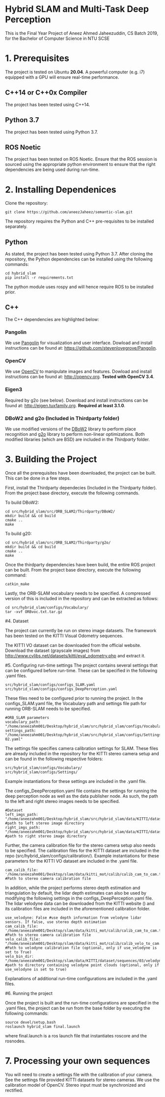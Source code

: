 # Hybrid SLAM and Multi-Task Deep Perception
This is the Final Year Project of Aneez Ahmed Jaheezuddin, CS Batch 2019, for the Bachelor of Computer Science in NTU SCSE

# 1. Prerequisites
The project is tested on Ubuntu **20.04**. A powerful computer (e.g. i7) equipped with a GPU will ensure real-time performance.

## C++14 or C++0x Compiler
The project has been tested using C++14.

## Python 3.7
The project has been tested using Python 3.7.

## ROS Noetic
The project has been tested on ROS Noetic. Ensure that the ROS session is sourced using the appropriate python environment to ensure that the right dependencies are being used during run-time. 

# 2. Installing Dependenices

Clone the repository:
```
git clone https://github.com/aneezJaheez/semantic-slam.git
```

The repository requires the Python and C++ pre-requisites to be installed separately. 

## Python 

As stated, the project has been tested using Python 3.7. After cloning the repository, the Python dependencies can be installed using the following commands:

```
cd hybrid_slam
pip install -r requirements.txt
```

The python module uses rospy and will hence require ROS to be installed prior. 

## C++

The C++ dependencies are highlighted below:

### Pangolin
We use [Pangolin](https://github.com/stevenlovegrove/Pangolin) for visualization and user interface. Dowload and install instructions can be found at: https://github.com/stevenlovegrove/Pangolin.

### OpenCV
We use [OpenCV](http://opencv.org) to manipulate images and features. Dowload and install instructions can be found at: http://opencv.org. **Tested with OpenCV 3.4**.

### Eigen3
Required by g2o (see below). Download and install instructions can be found at: http://eigen.tuxfamily.org. **Required at least 3.1.0**.

### DBoW2 and g2o (Included in Thirdparty folder)
We use modified versions of the [DBoW2](https://github.com/dorian3d/DBoW2) library to perform place recognition and [g2o](https://github.com/RainerKuemmerle/g2o) library to perform non-linear optimizations. Both modified libraries (which are BSD) are included in the *Thirdparty* folder.

# 3. Building the Project
Once all the prerequisites have been downloaded, the project can be built. This can be done in a few steps. 

First, install the Thirdparty dependecies (Included in the Thirdparty folder). From the project base directory, execute the following commands. 

To build DBoW2:
```
cd src/hybrid_slam/src/ORB_SLAM2/Thirdparty/DBoW2/
mkdir build && cd build
cmake ..
make
```

To build g20:
```
cd src/hybrid_slam/src/ORB_SLAM2/Thirdparty/g2o/
mkdir build && cd build
cmake ..
make
```

Once the thirdparty dependencies have been build, the entire ROS project can be built. From the project base directory, execute the following command:
```
catkin_make
```

Lastly, the ORB-SLAM vocabulary needs to be specified. A compressed version of this is included in the repository and can be extracted as follows:
```
cd src/hybrid_slam/configs/Vocabulary/
tar -xvf ORBvoc.txt.tar.gz
```

#4. Dataset

The project can currently be run on stereo image datasets. The framework has been tested on the KITTI Visual Odometry sequences.  

The KITTI VO dataset can be downloaded from the official website. Download the dataset (grayscale images) from http://www.cvlibs.net/datasets/kitti/eval_odometry.php and extract it.

#5. Configuring run-time settings
The project contains several settings that can be configured before run-time. These can be specified in the following .yaml files. 

```
src/hybrid_slam/configs/configs_SLAM.yaml
src/hybrid_slam/configs/configs_DeepPerception.yaml
```

These files need to be configured prior to running the project. In the configs_SLAM.yaml file, the Vocabulary path and settings file path for running ORB-SLAM needs to be specified. 

```
#ORB_SLAM parameters
vocabulary_path: "/home/aneezahm001/Desktop/hybrid_slam/src/hybrid_slam/configs/Vocabulary/ORBvoc.txt"
settings_path: "/home/aneezahm001/Desktop/hybrid_slam/src/hybrid_slam/configs/Settings/KITTI00-02.yaml"
```

The settings file specifies camera calibration settings for SLAM. These files are already included in the repository for the KITTI stereo camera setup and can be found in the following respective folders:
```
src/hybrid_slam/configs/Vocabulary/
src/hybrid_slam/configs/Settings/
```

Example instantiations for these settings are included in the .yaml file.

The configs_DeepPerception.yaml file contains the settings for running the deep perception node as well as the data publisher node. As such, the path to the left and right stereo images needs to be specified. 

```
#Dataset
left_imgs_path: "/home/aneezahm001/Desktop/hybrid_slam/src/hybrid_slam/data/KITTI/dataset/sequences/00/image_0/" #path to left stereo image directory
right_imgs_path: "/home/aneezahm001/Desktop/hybrid_slam/src/hybrid_slam/data/KITTI/dataset/sequences/00/image_1/" #path to right stereo image directory
```

Further, the camera calibration file for the stereo camera setup also needs to be specified. The calibration files for the KITTI dataset are included in the repo (src/hybrid_slam/configs/calibration/). Example instantiations for these parameters for the KITTI VO dataset are included in the .yaml file.

```
cam_calib_file: '/home/aneezahm001/Desktop/slam/data/kitti_mot/calib/calib_cam_to_cam.txt' #Path to stereo camera calibration file
```

In addition, while the project performs stereo depth estimation and triangulation by default, the lidar depth estimates can also be used by modifying the following settings in the configs_DeepPerception.yaml file. The lidar velodyne data can be downloaded from the KITTI website () and its calibration files are included in the aforementioned calibration folder. 

```
use_velodyne: False #use depth information from velodyne lidar sensors. If false, use stereo depth estimation
cam_calib_file: '/home/aneezahm001/Desktop/slam/data/kitti_mot/calib/calib_cam_to_cam.txt' #Path to stereo camera calibration file
velo_calib_file: "/home/aneezahm001/Desktop/slam/data/kitti_mot/calib/calib_velo_to_cam.txt" #Path to velodyne calibration file (optional, only if use_velodyne is set to True)
velo_bin_dir: "/home/aneezahm001/Desktop/slam/data/KITTI/dataset/sequences/03/velodyne/" #path to directory containing velodyne point clouds (optional, only if use_velodyne is set to true)
```

Explanations of additional run-time configurations are included in the .yaml files.

#6. Running the project

Once the project is built and the run-time configurations are specified in the .yaml files, the project can be run from the base folder by executing the following commands:

```
source devel/setup.bash
roslaunch hybrid_slam final.launch
```

where final.launch is a ros launch file that instantiates roscore and the rosnodes. 

# 7. Processing your own sequences
You will need to create a settings file with the calibration of your camera. See the settings file provided  KITTI datasets for stereo  cameras. We use the calibration model of OpenCV. Stereo input must be synchronized and rectified. 

